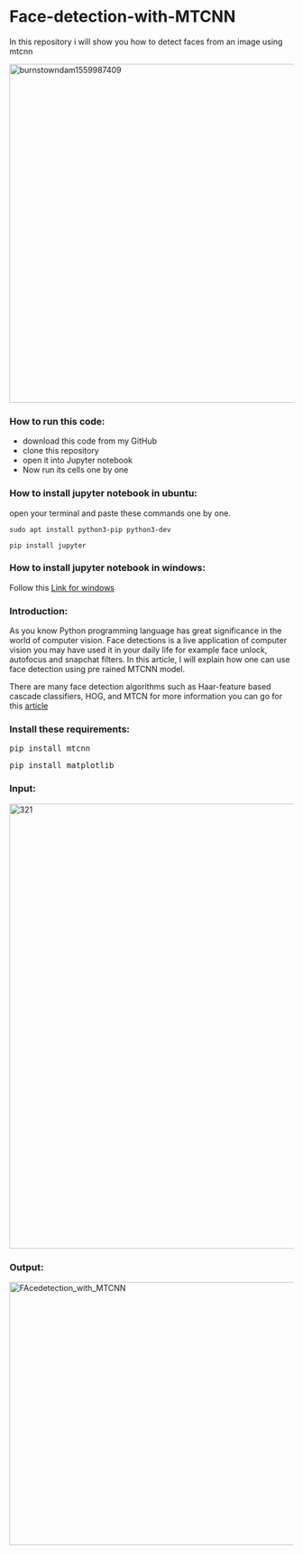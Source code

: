 # Face-detection-with-MTCNN
In this repository i will show you how to detect faces from an image using mtcnn

<img class="alignnone size-full wp-image-103" src="https://getpython.files.wordpress.com/2019/06/burnstowndam1559987409.png" alt="burnstowndam1559987409" width="800" height="600" />
<h3>How to run this code:</h3>
<ul>
	<li>download this code from my GitHub</li>
	<li>clone this repository</li>
	<li>open it into Jupyter notebook</li>
	<li>Now run its cells one by one</li>
</ul>
<h3>How to install jupyter notebook in ubuntu:</h3>
open your terminal and paste these commands one by one.
<pre class="code-pre command"><code>sudo apt install python3-pip python3-dev</code></pre>
<pre class="code-pre command"><code>pip install jupyter</code></pre>
<h3>How to install jupyter notebook in windows:</h3>
Follow this <a href="https://jupyter-notebook-beginner-guide.readthedocs.io/en/latest/install.html">Link for windows</a>
<h3></h3>
<h3>Introduction:</h3>
As you know Python programming language has great significance in the world of computer vision. Face detections is a live application of computer vision you may have used it in your daily life for example face unlock, autofocus and snapchat filters. In this article, I will explain how one can use face detection using pre rained MTCNN model.

There are many face detection algorithms such as Haar-feature based cascade classifiers, HOG, and MTCN for more information you can go for this <a href="https://towardsdatascience.com/whats-the-difference-between-haar-feature-classifiers-and-convolutional-neural-networks-ce6828343aeb">article</a>
<h3>Install these requirements:</h3>
<pre><span id="pip-command">pip install mtcnn</span></pre>
<pre><span id="pip-command">pip install matplotlib</span></pre>
<h3>Input:</h3>
<img class="alignnone size-full wp-image-106" src="https://getpython.files.wordpress.com/2019/06/321.jpg" alt="321" width="1000" height="788" />
<h3>Output:</h3>

<img class="alignnone size-full wp-image-107" src="https://getpython.files.wordpress.com/2019/06/facedetection_with_mtcnn.png" alt="FAcedetection_with_MTCNN" width="1072" height="466" />

